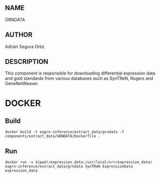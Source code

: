 ## NAME

GRNDATA

## AUTHOR

Adrián Segura Ortiz

## DESCRIPTION

This component is responsible for downloading differential expression data and gold standards from various databases such as SynTReN, Rogers and GeneNetWeaver.

# DOCKER

## Build

```
docker build -t eagrn-inference/extract_data/grndata -f components/extract_data/GRNDATA/Dockerfile .
```

## Run

```
docker run -v $(pwd)/expression_data:/usr/local/src/expression_data/ eagrn-inference/extract_data/grndata SynTReN ExpressionData expression_data
```
